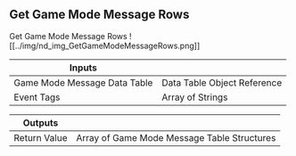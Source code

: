 ## Get Game Mode Message Rows
Get Game Mode Message Rows
![[../img/nd_img_GetGameModeMessageRows.png]]

|Inputs||
|--|--|
| Game Mode Message Data Table | Data Table Object Reference |
| Event Tags | Array of Strings |

|Outputs||
|--|--|
| Return Value | Array of Game Mode Message Table Structures |
